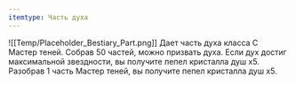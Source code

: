 ```yaml
---
itemtype: Часть духа
---
```

![[Temp/Placeholder_Bestiary_Part.png]]
Дает часть духа класса C Мастер теней. Собрав 50 частей, можно призвать духа. Если дух достиг максимальной звездности, вы получите пепел кристалла душ х5. Разобрав 1 часть Мастер теней, вы получите пепел кристалла душ х5.

